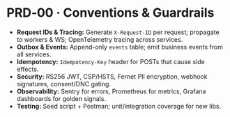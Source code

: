 # PRD‑00 · Conventions & Guardrails

- **Request IDs & Tracing:** Generate `X-Request-ID` per request; propagate to workers & WS; OpenTelemetry tracing across services.
- **Outbox & Events:** Append-only `events` table; emit business events from all services.
- **Idempotency:** `Idempotency-Key` header for POSTs that cause side effects.
- **Security:** RS256 JWT, CSP/HSTS, Fernet PII encryption, webhook signatures, consent/DNC gating.
- **Observability:** Sentry for errors, Prometheus for metrics, Grafana dashboards for golden signals.
- **Testing:** Seed script + Postman; unit/integration coverage for new libs.
